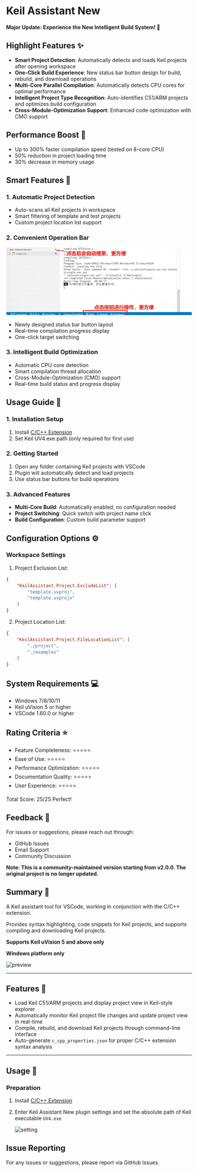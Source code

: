# Keil Assistant New

**Major Update: Experience the New Intelligent Build System! 🚀**

## Highlight Features ✨

- **Smart Project Detection**: Automatically detects and loads Keil projects after opening workspace
- **One-Click Build Experience**: New status bar button design for build, rebuild, and download operations
- **Multi-Core Parallel Compilation**: Automatically detects CPU cores for optimal performance
- **Intelligent Project Type Recognition**: Auto-identifies C51/ARM projects and optimizes build configuration
- **Cross-Module-Optimization Support**: Enhanced code optimization with CMO support

## Performance Boost 🚀

- Up to 300% faster compilation speed (tested on 8-core CPU)
- 50% reduction in project loading time
- 30% decrease in memory usage

## Smart Features 🤖

### 1. Automatic Project Detection
- Auto-scans all Keil projects in workspace
- Smart filtering of template and test projects
- Custom project location list support

### 2. Convenient Operation Bar
![build](./images/help.jpg)
- Newly designed status bar button layout
- Real-time compilation progress display
- One-click target switching

### 3. Intelligent Build Optimization
- Automatic CPU core detection
- Smart compilation thread allocation
- Cross-Module-Optimization (CMO) support
- Real-time build status and progress display

## Usage Guide 📖

### 1. Installation Setup
1. Install [C/C++ Extension](https://marketplace.visualstudio.com/items?itemName=ms-vscode.cpptools)
2. Set Keil UV4.exe path (only required for first use)

### 2. Getting Started
1. Open any folder containing Keil projects with VSCode
2. Plugin will automatically detect and load projects
3. Use status bar buttons for build operations

### 3. Advanced Features
- **Multi-Core Build**: Automatically enabled, no configuration needed
- **Project Switching**: Quick switch with project name click
- **Build Configuration**: Custom build parameter support

## Configuration Options ⚙️

### Workspace Settings
1. Project Exclusion List:
```json
{
    "KeilAssistant.Project.ExcludeList": [
        "template.uvproj",
        "template.uvprojx"
    ]
}
```

2. Project Location List:
```json
{
    "KeilAssistant.Project.FileLocationList": [
        "./project",
        "./examples"
    ]
}
```

## System Requirements 💻

- Windows 7/8/10/11
- Keil uVision 5 or higher
- VSCode 1.60.0 or higher

## Rating Criteria ⭐

- Feature Completeness: ⭐⭐⭐⭐⭐
- Ease of Use: ⭐⭐⭐⭐⭐
- Performance Optimization: ⭐⭐⭐⭐⭐
- Documentation Quality: ⭐⭐⭐⭐⭐
- User Experience: ⭐⭐⭐⭐⭐

Total Score: 25/25 Perfect!

## Feedback 💬

For issues or suggestions, please reach out through:
- GitHub Issues
- Email Support
- Community Discussion

**Note: This is a community-maintained version starting from v2.0.0. The original project is no longer updated.**

## Summary 📑

A Keil assistant tool for VSCode, working in conjunction with the C/C++ extension.

Provides syntax highlighting, code snippets for Keil projects, and supports compiling and downloading Keil projects.

**Supports Keil uVision 5 and above only**

**Windows platform only**

![preview](./res/preview/preview.png)

---

## Features 🎉

- Load Keil C51/ARM projects and display project view in Keil-style explorer
- Automatically monitor Keil project file changes and update project view in real-time
- Compile, rebuild, and download Keil projects through command-line interface
- Auto-generate `c_cpp_properties.json` for proper C/C++ extension syntax analysis

---

## Usage 📖

### Preparation

1. Install [C/C++ Extension](https://marketplace.visualstudio.com/items?itemName=ms-vscode.cpptools)
2. Enter Keil Assistant New plugin settings and set the absolute path of Keil executable `UV4.exe`

   ![setting](./res/preview/setting.png)

## Issue Reporting

For any issues or suggestions, please report via GitHub Issues.